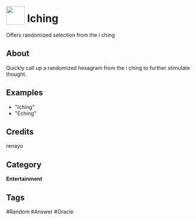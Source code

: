 # <img src="https://raw.githack.com/FortAwesome/Font-Awesome/master/svgs/solid/yin-yang.svg" card_color="#F1F3F4" width="50" height="50" style="vertical-align:bottom"/> Iching
Offers randomized selection from the i ching

## About
Quickly call up a randomized hexagram from the i ching to further stimulate thought.

## Examples
* "Iching"
* "Eching"

## Credits
renayo

## Category
**Entertainment**

## Tags
#Random
#Answer
#Oracle

